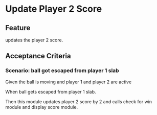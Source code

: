 # Update Player 2 Score

## Feature

updates the player 2 score.

## Acceptance Criteria

### Scenario: ball got escaped from player 1 slab
  Given the ball is moving and player 1
  and player 2 are active

  When ball gets escaped from player 1 slab.

  Then this module updates player 2 score by 2
  and calls check for win module
  and display score module.
